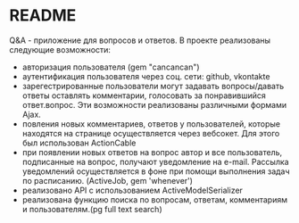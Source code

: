 # README
 Q&A  - приложение для вопросов и ответов. 
 В проекте реализованы следующие возможности:

 - авторизация пользователя (gem "cancancan")
 - аутентификация пользователя через соц. сети: github, vkontakte
 - зарегестрированные пользователи могут задавать вопросы/давать ответы оставлять комментарии, голосовать за понравившийся ответ.вопрос. Эти возможности реализованы различными формами Ajax.
 -  повления новых комментариев, ответов у пользователей, которые находятся на странице осуществляется через вебсокет. Для этого был использован ActionCable
 - при появлении новых ответов на вопрос автор и все пользователь, подписанные на вопрос, получают уведомление на e-mail. Рассылка уведомлений осуществляется в фоне при помощи выполнения задач по расписанию. (ActiveJob, gem 'whenever')
 - реализовано API с использованием ActiveModelSerializer
 - реализована функцию поиска по вопросам, ответам, комментариям и пользователям.(pg full text search)
 
